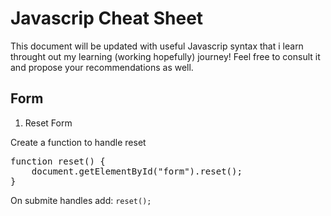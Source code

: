 # Javascrip Cheat Sheet

This document will be updated with useful Javascrip syntax that i learn throught out my learning (working hopefully) journey!
Feel free to consult it and propose your recommendations as well.

## Form

1. Reset Form

Create a function to handle reset
<pre>
function reset() {
    document.getElementById("form").reset();
}
</pre>

On submite handles add:
```reset();```
